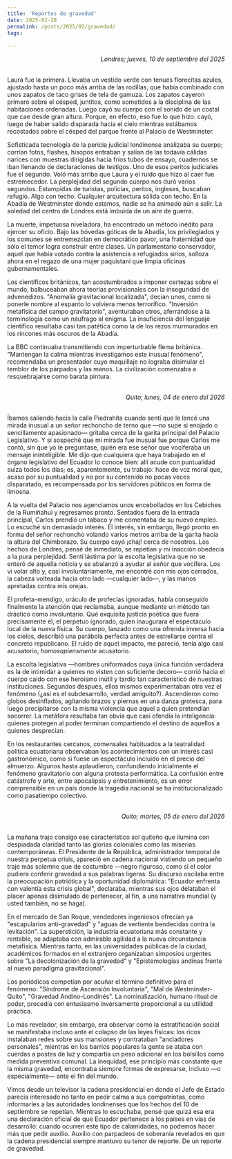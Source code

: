 ```yaml
---
title: 'Reportes de gravedad'
date: 2025-02-28
permalink: /posts/2025/02/gravedad/
tags:
 
---
```


<div style="text-align: right;">
<em>Londres; jueves, 10 de septiembre del 2025</em>
</div><br>

Laura fue la primera. Llevaba un vestido verde con tenues florecitas azules, ajustado hasta un poco más arriba de las rodillas, que había combinado con unos zapatos de taco grises de tela de gamuza. Los zapatos cayeron primero sobre el césped, juntitos, como sometidos a la disciplina de las habitaciones ordenadas. Luego cayó su cuerpo con el sonido de un costal que cae desde gran altura. Porque, en efecto, eso fue lo que hizo: cayó, luego de haber salido disparada hacia el cielo mientras estábamos recostados sobre el césped del parque frente al Palacio de Westminster.

Sofisticada tecnología de la pericia judicial londinense analizaba su cuerpo; corrían fotos, flashes, hisopos entraban y salían de las todavía cálidas narices con muestras dirigidas hacia fríos tubos de ensayo, cuadernos se iban llenando de declaraciones de testigos. Uno de esos peritos judiciales fue el segundo. Voló más arriba que Laura y el ruido que hizo al caer fue estremecedor. La perplejidad del segundo cuerpo nos duró varios segundos. Estampidas de turistas, policías, peritos, ingleses, buscaban refugio. Algo con techo. Cualquier arquitectura sólida con techo. En la Abadía de Westminster donde estamos, nadie se ha animado aún a salir. La soledad del centro de Londres está imbuida de un aire de guerra.

La muerte, impetuosa niveladora, ha encontrado un método inédito para ejercer su oficio. Bajo las bóvedas góticas de la Abadía, los privilegiados y los comunes se entremezclan en democrático pavor, una fraternidad que sólo el temor logra construir entre clases. Un parlamentario conservador, aquel que había votado contra la asistencia a refugiados sirios, solloza ahora en el regazo de una mujer paquistaní que limpia oficinas gubernamentales.

Los científicos británicos, tan acostumbrados a imponer certezas sobre el mundo, balbuceaban ahora teorías provisionales con la inseguridad de advenedizos. "Anomalía gravitacional localizada", decían unos, como si ponerle nombre al espanto lo volviera menos terrorífico. "Inversión metafísica del campo gravitatorio", aventuraban otros, aferrándose a la terminología como un náufrago al enigma. La insuficiencia del lenguaje científico resultaba casi tan patética como la de los rezos murmurados en los rincones más oscuros de la Abadía.

La BBC continuaba transmitiendo con imperturbable flema británica. "Mantengan la calma mientras investigamos este inusual fenómeno", recomendaba un presentador cuyo maquillaje no lograba disimular el temblor de los párpados y las manos. La civilización comenzaba a resquebrajarse como barata pintura.

<div style="text-align: right;">
<br><em>Quito; lunes, 04 de enero del 2026</em>
</div><br>

Íbamos saliendo hacia la calle Piedrahita cuando sentí que le lancé una mirada inusual a un señor rechoncho de terno que —no supe si enojado o sencillamente apasionado— gritaba cerca de la garita principal del Palacio Legislativo. Y si sospeché que mi mirada fue inusual fue porque Carlos me contó, sin que yo le preguntase, quién era ese señor que vociferaba un mensaje ininteligible. Me dijo que cualquiera que haya trabajado en el órgano legislativo del Ecuador lo conoce bien: allí acude con puntualidad suiza todos los días; es, aparentemente, su trabajo: hace de voz moral que, acaso por su puntualidad y no por su contenido no pocas veces disparatado, es recompensada por los servidores públicos en forma de limosna.

A la vuelta del Palacio nos agenciamos unos encebollados en los Cebiches de la Rumiñahui y regresamos pronto. Sentados fuera de la entrada principal, Carlos prendió un tabaco y me comentaba de su nuevo empleo. Lo escuché sin demasiado interés. El interés, sin embargo, llegó pronto en forma del señor rechoncho volando varios metros arriba de la garita hacia la altura del Chimborazo. Su cuerpo cayó ¡chaj! cerca de nosotros. Los hechos de Londres, pensé de inmediato, se repetían y mi inacción obedecía a la pura perplejidad. Sentí lástima por la escolta legislativa que no se enteró de aquella noticia y se abalanzó a ayudar al señor que vocifera. Los vi volar alto y, casi involuntariamente, me encontré con mis ojos cerrados, la cabeza volteada hacia otro lado —cualquier lado—, y las manos apretadas contra mis orejas.

El profeta-mendigo, oráculo de profecías ignoradas, había conseguido finalmente la atención que reclamaba, aunque mediante un método tan drástico como involuntario. Qué exquisita justicia poética que fuera precisamente él, el perpetuo ignorado, quien inaugurara el espectáculo local de la nueva física. Su cuerpo, lanzado como una ofrenda inversa hacia los cielos, describió una parábola perfecta antes de estrellarse contra el concreto republicano. El ruido de aquel impacto, me pareció, tenía algo casi acusatorio, *homosapiensmente* acusatorio.

La escolta legislativa —hombres uniformados cuya única función verdadera es la de intimidar a quienes no visten con suficiente decoro— corrió hacia el cuerpo caído con ese heroísmo inútil y tardío tan característico de nuestras instituciones. Segundos después, ellos mismos experimentaban otra vez el fenómeno (¿así es el subdesarrollo, verdad amiguito?). Ascendieron como globos desinflados, agitando brazos y piernas en una danza grotesca, para luego precipitarse con la misma violencia que aquel a quien pretendían socorrer. La metáfora resultaba tan obvia que casi ofendía la inteligencia: quienes protegen al poder terminan compartiendo el destino de aquellos a quienes desprecian.

En los restaurantes cercanos, comensales habituados a la teatralidad política ecuatoriana observaban los acontecimientos con un interés casi gastronómico, como si fuese un espectáculo incluido en el precio del almuerzo. Algunos hasta aplaudieron, confundiendo inicialmente el fenómeno gravitatorio con alguna protesta performática. La confusión entre catástrofe y arte, entre apocalipsis y entretenimiento, es un error comprensible en un país donde la tragedia nacional se ha institucionalizado como pasatiempo colectivo.


<div style="text-align: right;">
<br><em>Quito; martes, 05 de enero del 2026</em>
</div><br>


La mañana trajo consigo ese característico sol quiteño que ilumina con despiadada claridad tanto las glorias coloniales como las miserias contemporáneas. El Presidente de la República, administrador temporal de nuestra perpetua crisis, apareció en cadena nacional vistiendo un pequeño traje más solemne que de costumbre —negro riguroso, como si el color pudiera conferir gravedad a sus palabras ligeras. Su discurso oscilaba entre la preocupación patriótica y la oportunidad diplomática: "Ecuador enfrenta con valentía esta crisis global", declaraba, mientras sus ojos delataban el placer apenas disimulado de pertenecer, al fin, a una narrativa mundial (y usted también, no se haga).

En el mercado de San Roque, vendedores ingeniosos ofrecían ya "escapularios anti-gravedad" y "aguas de vertiente bendecidas contra la levitación". La superstición, la industria ecuatoriana más constante y rentable, se adaptaba con admirable agilidad a la nueva circunstancia metafísica. Mientras tanto, en las universidades públicas de la ciudad, académicos formados en el extranjero organizaban simposios urgentes sobre "La decolonización de la gravedad" y "Epistemologías andinas frente al nuevo paradigma gravitacional".

Los periódicos competían por acuñar el término definitivo para el fenómeno: "Síndrome de Ascensión Involuntaria", "Mal de Westminster-Quito", "Gravedad Andino-Londinés". La nominalización, humano ritual de poder, procedía con entusiasmo inversamente proporcional a su utilidad práctica.

Lo más revelador, sin embargo, era observar cómo la estratificación social se manifestaba incluso ante el colapso de las leyes físicas: los ricos instalaban redes sobre sus mansiones y contrataban "ancladores personales", mientras en los barrios populares la gente se ataba con cuerdas a postes de luz y compartía un peso adicional en los bolsillos como medida preventiva comunal. La inequidad, ese principio más constante que la misma gravedad, encontraba siempre formas de expresarse, incluso —o especialmente— ante el fin del mundo.

Vimos desde un televisor la cadena presidencial en donde el Jefe de Estado parecía interesado no tanto en pedir calma a sus compatriotas, como informarles a las autoridades londinenses que los hechos del 10 de septiembre se repetían. Mientras lo escuchaba, pensé que quizá esa era una declaración oficial de que Ecuador pertenece a los países en vías de desarrollo: cuando ocurren este tipo de calamidades, no podemos hacer más que pedir auxilio. Auxilio con parpadeos de soberanía revelados en que la cadena presidencial siempre mantuvo su tenor de reporte. De un reporte de gravedad.